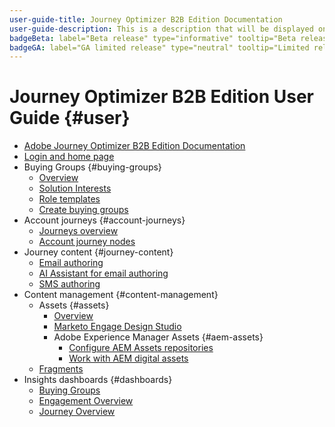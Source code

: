 ```yaml
---
user-guide-title: Journey Optimizer B2B Edition Documentation
user-guide-description: This is a description that will be displayed on the landing page.
badgeBeta: label="Beta release" type="informative" tooltip="Beta release documentation"
badgeGA: label="GA limited release" type="neutral" tooltip="Limited release GA documentation"
---
```


# Journey Optimizer B2B Edition User Guide {#user}

+ [Adobe Journey Optimizer B2B Edition Documentation](guide-overview.md)
+ [Login and home page](home-page.md)
+ Buying Groups {#buying-groups}
    + [Overview](./buying-groups/buying-groups-overview.md)
    + [Solution Interests](./buying-groups/solution-interests.md)
    + [Role templates](./buying-groups/buying-groups-role-templates.md)
    + [Create buying groups](./buying-groups/buying-groups-create.md)
+ Account journeys {#account-journeys}
    + [Journeys overview](./journeys/journey-overview.md)
    + [Account journey nodes](./journeys/journey-nodes.md)
+ Journey content {#journey-content}
    + [Email authoring](./content/email-authoring.md)
    + [AI Assistant for email authoring](./content/ai-assistant-emails.md)
    + [SMS authoring](./content/sms-authoring.md)
+ Content management {#content-management}
   + Assets {#assets}
      + [Overview](./content/assets-overview.md)
      + [Marketo Engage Design Studio](./content/marketo-engage-design-studio.md)
      + Adobe Experience Manager Assets {#aem-assets}
         + [Configure AEM Assets repositories](./content/configure-aem-repositories.md)
         + [Work with AEM digital assets](./content/aem-assets.md)
    + [Fragments](./content/fragments.md)
+ Insights dashboards {#dashboards}
    + [Buying Groups](./dashboards/buying-groups-dashboard.md)
    + [Engagement Overview](./dashboards/engagement-dashboard.md)
    + [Journey Overview](./dashboards/journeys-dashboard.md)
